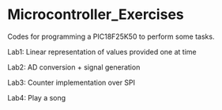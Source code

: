 # Microcontroller_Exercises
Codes for programming a PIC18F25K50 to perform some tasks.

Lab1: Linear representation of values provided one at time

Lab2: AD conversion + signal generation

Lab3: Counter implementation over SPI

Lab4: Play a song
